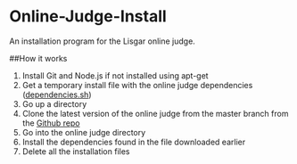 # Online-Judge-Install
An installation program for the Lisgar online judge.

##How it works

1. Install Git and Node.js if not installed using apt-get
2. Get a temporary install file with the online judge dependencies ([dependencies.sh](https://gist.github.com/Porso7/1dea6140143961a3c762))
3. Go up a directory
4. Clone the latest version of the online judge from the master branch from the [Github repo](https://github.com/LisgarComputingClub/Online-Judge)
5. Go into the online judge directory
6. Install the dependencies found in the file downloaded earlier
7. Delete all the installation files
